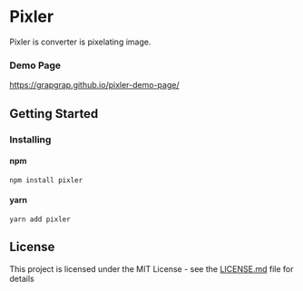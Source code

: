 # Pixler

Pixler is converter is pixelating image.

### Demo Page

https://grapgrap.github.io/pixler-demo-page/

## Getting Started

### Installing

#### npm

```
npm install pixler
```

#### yarn

```
yarn add pixler
```

## License

This project is licensed under the MIT License - see the [LICENSE.md](LICENSE.md) file for details
